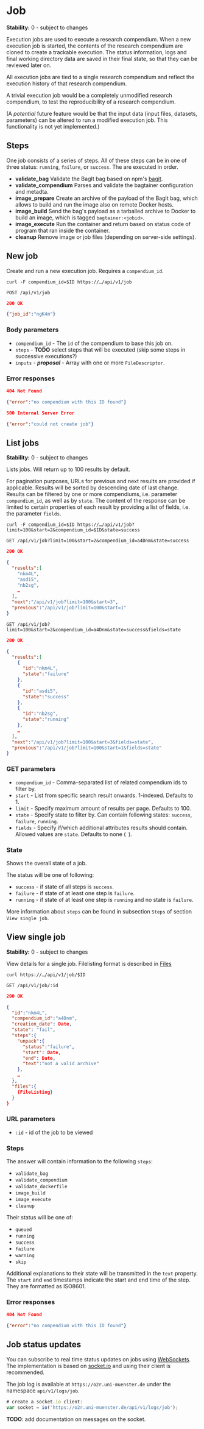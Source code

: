 # Job

__Stability:__ 0 - subject to changes

Execution jobs are used to execute a research compendium. When a new execution job is started, the contents of the research compendium are cloned to create a trackable execution. The status information, logs and final working directory data are saved in their final state, so that they can be reviewed later on.

All execution jobs are tied to a single research compendium and reflect the execution history of that research compendium.

A trivial execution job would be a completely unmodified research compendium, to test the reproducibility of a research compendium.

(A _potential_ future feature would be that the input data (input files, datasets, parameters) can be altered to run a modified execution job. This functionality is not yet implemented.)

## Steps

One job consists of a series of steps. All of these steps can be in one of three status: `running`, `failure`, or `success`. The are executed in order.

- **validate_bag**
  Validate the BagIt bag based on npm's [bagit](https://www.npmjs.com/package/bagit).
- **validate_compendium**
  Parses and validate the bagtainer configuration and metadta.
- **image_prepare**
  Create an archive of the payload of the BagIt bag, which allows to build and run the image also on remote Docker hosts.
- **image_build**
  Send the bag's payload as a tarballed archive to Docker to build an image, which is tagged `bagtainer:<jobid>`.
- **image_execute**
  Run the container and return based on status code of program that ran inside the container.
- **cleanup**
  Remove image or job files (depending on server-side settings).

## New job

Create and run a new execution job. Requires a `compendium_id`.

`curl -F compendium_id=$ID https://…/api/v1/job`

`POST /api/v1/job`

```json
200 OK

{"job_id":"ngK4m"}
```

### Body parameters

- `compendium_id` - The `id` of the compendium to base this job on.
- `steps` - **TODO** select steps that will be executed (skip some steps in successive executions?)
- `inputs` - **_proposal_** - Array with one or more `FileDescriptor`.

### Error responses

```json
404 Not Found

{"error":"no compendium with this ID found"}
```

```json
500 Internal Server Error

{"error":"could not create job"}
```

## List jobs

__Stability:__ 0 - subject to changes

Lists jobs. Will return up to 100 results by default.

For pagination purposes, URLs for previous and next results are provided if applicable. Results will be sorted by descending date of last change. Results can be filtered by one or more compendiums, i.e. parameter `compendium_id`, as well as by `state`.
The content of the response can be limited to certain properties of each result by providing a list of fields, i.e. the parameter `fields`.

`curl -F compendium_id=$ID https://…/api/v1/job?limit=100&start=2&compendium_id=$ID&state=success`

`GET /api/v1/job?limit=100&start=2&compendium_id=a4Dnm&state=success`

```json
200 OK

{
  "results":[
    "nkm4L",
    "asdi5",
    "nb2sg",
    …
  ],
  "next":"/api/v1/job?limit=100&start=3",
  "previous":"/api/v1/job?limit=100&start=1"
}
```

`GET /api/v1/job?limit=100&start=2&compendium_id=a4Dnm&state=success&fields=state`

```json
200 OK

{
  "results":[
    {
      "id":"nkm4L",
      "state":"failure"
    },
    {
      "id":"asdi5",
      "state":"success"
    },
    {
      "id":"nb2sg",
      "state":"running"
    },
    …
  ],
  "next":"/api/v1/job?limit=100&start=3&fields=state",
  "previous":"/api/v1/job?limit=100&start=1&fields=state"
}
```

### GET parameters

- `compendium_id` - Comma-separated list of related compendium ids to filter by.
- `start` - List from specific search result onwards. 1-indexed. Defaults to 1.
- `limit` - Specify maximum amount of results per page. Defaults to 100.
- `state` - Specify state to filter by. Can contain following states: `success`, `failure`, `running`.
- `fields` - Specify if/which additional attributes results should contain. Allowed values are `state`. Defaults to none (<code>&#32;</code>).

### State

Shows the overall state of a job.

The status will be one of following:

- `success` - if state of all steps is `success`.
- `failure` - if state of at least one step is `failure`.
- `running` - if state of at least one step is `running` and no state is `failure`.

More information about `steps` can be found in subsection `Steps` of section `View single job`.


## View single job

__Stability:__ 0 - subject to changes

View details for a single job. Filelisting format is described in [Files](files.md)

`curl https://…/api/v1/job/$ID`

`GET /api/v1/job/:id`

```json
200 OK

{
  "id":"nkm4L",
  "compendium_id":"a4Dnm",
  "creation_date": Date,
  "state": "fail",
  "steps":{
    "unpack":{
      "status":"failure",
      "start": Date,
      "end": Date,
      "text":"not a valid archive"
    },
    …
  },
  "files":{
    {FileListing}
  }
}
```

### URL parameters

- `:id` - id of the job to be viewed

### Steps

The answer will contain information to the following `steps`:

- `validate_bag`
- `validate_compendium`
- `validate_dockerfile`
- `image_build`
- `image_execute`
- `cleanup`

Their status will be one of:

- `queued`
- `running`
- `success`
- `failure`
- `warning`
- `skip`

Additional explanations to their state will be transmitted in the `text` property. The `start` and `end` timestamps indicate the start and end time of the step. They are formatted as ISO8601.

### Error responses

```json
404 Not Found

{"error":"no compendium with this ID found"}
```

## Job status updates

You can subscribe to real time status updates on jobs using [WebSockets](https://en.wikipedia.org/wiki/WebSocket). The implementation is based on [socket.io](http://socket.io) and using their client is recommended.

The job log is available at `https://o2r.uni-muenster.de` under the namespace `api/v1/logs/job`.

```JavaScript
# create a socket.io client:
var socket = io('https://o2r.uni-muenster.de/api/v1/logs/job');
```

__TODO__: add documentation on messages on the socket.
